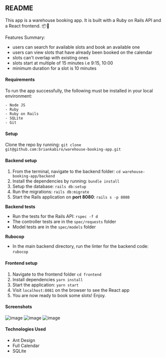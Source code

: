 ## README
This app is a warehouse booking app. It is built with a Ruby on Rails API and a React frontend. 📦🚚

Features Summary:
- users can search for available slots and book an available one
- users can view slots that have already been booked on the calendar
- slots can't overlap with existing ones
- slots start at multiple of 15 minutes i.e 9:15, 10:00
- minimum duration for a slot is 10 minutes 

#### Requirements
To run the app successfully, the following must be installed in your local environment: 
```
- Node JS
- Ruby
- Ruby on Rails
- SQLite
- Git
```

#### Setup
Clone the repo by running: 
`git clone git@github.com:briankabiro/warehouse-booking-app.git`

#### Backend setup
1. From the terminal, navigate to the backend folder: `cd warehouse-booking-app/backend`
2. Install the dependencies by running: `bundle install`
3. Setup the database: `rails db:setup`
4. Run the migrations: `rails db:migrate`
6. Start the Rails application on **port 8080**:
`rails s -p 8080`

**Backend tests**
- Run the tests for the Rails API: 
`rspec -f d`
- The controller tests are in the `spec/requests` folder
- Model tests are in the `spec/models` folder

**Rubocop**
- In the main backend directory, run the linter for the backend code:
`rubocop`

#### Frontend setup
1. Navigate to the frontend folder
`cd frontend`
2. Install dependencies
`yarn install`
3. Start the application:
`yarn start`
4. Visit `localhost:8081` on the browser to see the React app
5. You are now ready to book some slots! Enjoy.

#### Screenshots
![image](https://github.com/briankabiro/warehouse-booking-app/assets/22860561/94a64283-35aa-41e0-8521-eaa397d339b6)
![image](https://github.com/briankabiro/warehouse-booking-app/assets/22860561/fb0d3f0c-4749-4afc-ad00-40790c3c0f9f)
![image](https://github.com/briankabiro/warehouse-booking-app/assets/22860561/79c06d83-5668-46b6-ae9d-199b996dc07d)

#### Technologies Used
- Ant Design
- Full Calendar
- SQLite
